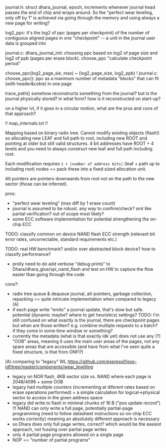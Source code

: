 journal.h: struct dhara_journal, epoch, increments whenever journal head passes the end of chip
and wraps around. So the "perfect wear leveling, only off by 1" is achieved via going through
the memory and using always a new page for writing? 

log2_ppc: it's the log2 of ppc (pages per checkpoint) of the number of contiguous aligned pages in one "checkpoint" -- a unit in the journal user data is grouped into

journal.c: dhara_journal_init: choosing ppc based on log2 of page size and log2 of ppb (pages per  erase block). choose_ppc "calculate checkpoint period"

choose_ppc(log2_page_sie, max) ~ (log2_page_size, log2_ppb)
! journal.c: choose_ppc(): ppc as a maximum number of metadata "blocks" that can fit (with header&cokie) in one page


trace_path() somehow reconstructs something from the journal? but is the journal
physically stored? in what form? how is it reconstructed on start-up?

on a higher lvl, if it goes in a circular motion, what are the pros and cons of that approach?

!! map_internals.txt !!

Mapping based on binary radix tree. Cannot modify existing objects (flash!) so allocating new LEAF and full path to root, including new ROOT and pointing at older but still valid structures. 4 bit addresses have ROOT + 4 levels and you need to always construct new leaf and full path including root.

Each modification requires `1 + |number of address bits|` (leaf + path up to including root) nodes == pack these into a fixed sized allocation unit.

Alt pointers are pointers downwards from root not on the path to the new sector (those can be inferred).


pros:
- "perfect wear leveling" (max diff by 1 erase count)
- journal is assumed to be robust. any way to confirm/check? smt like partial verification? out of scope most likely?
- some ECC software implementation for potential strengthening the on-chip ECC

TODO: classify common on device NAND flash ECC strength (relevant bit error rates, uncorrectable, standard requirements etc.)

TODO: real HW benchmark? and/or over abstracted block device? how to classify performance?
 - prolly need to do add verbose "debug prints" to Dhara/dhara_glue/spi_nand_flash and test on HW to capture the flow easier than going through the code

cons?:
- radix tree queue & dequeue journal, alt-pointers, garbage collection, repacking == quite intricate implementation when compared to legacy (A)
- if each page write "emits" a journal update, that's slow but safe. potential (dynamic maybe? where to get heuristics) settings? 
TODO: I'm still confused on what exactly is the journal, there are checkpoint pages but when are those written?
  e.g. combine multiple requests to a batch? if they come in some time window or something?
- currently the metadata (what is that exactly idk yet) does not use any (?) "OOB" areas, meaning it uses the main user areas of the pages,
  not any spare areas that are accessible (and have from what I've seen quite a fixed structure, is that from ONFI?)


(A) comparing to "legacy" WL https://github.com/espressif/esp-idf/tree/master/components/wear_levelling
- legacy on NOR flash, 4KB sector size vs. NAND where each page is 2048/4096 + some OOB
- legacy had multiple counters (incrementing at diferent rates based on erase operations performed) + a simple calculation for logical->physical sector to access in the given address space
- legacy did write to flash in minimal chunks of 16 B ("pos update record") !!! NAND can only write a full page, potentially partial-page programming (need to follow datasheet instructions so on-chip ECC works correctly) meaning an absolutely different approach is necessary
- so Dhara does only full page writes, correct? which would be the easiest approach, not fussing over partial page writes
- only 4 partial page programs allowed on a single page
- NOP == "number of partial programs"